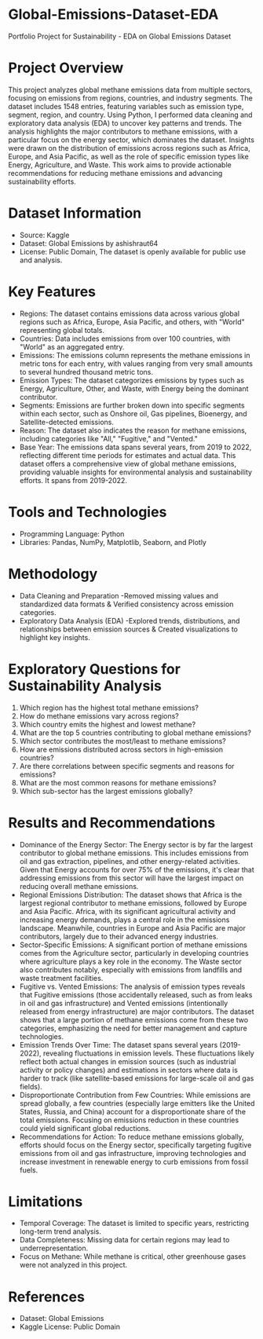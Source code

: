 # Global-Emissions-Dataset-EDA
Portfolio Project for Sustainability - EDA on Global Emissions Dataset

# Project Overview
This project analyzes global methane emissions data from multiple sectors, focusing on emissions from regions, countries, and industry segments. The dataset includes 1548 entries, featuring variables such as emission type, segment, region, and country. Using Python, I performed data cleaning and exploratory data analysis (EDA) to uncover key patterns and trends. The analysis highlights the major contributors to methane emissions, with a particular focus on the energy sector, which dominates the dataset. Insights were drawn on the distribution of emissions across regions such as Africa, Europe, and Asia Pacific, as well as the role of specific emission types like Energy, Agriculture, and Waste. This work aims to provide actionable recommendations for reducing methane emissions and advancing sustainability efforts.
 
# Dataset Information
- Source: Kaggle
- Dataset: Global Emissions by ashishraut64
- License: Public Domain, The dataset is openly available for public use and analysis.

# Key Features
- Regions: The dataset contains emissions data across various global regions such as Africa, Europe, Asia Pacific, and others, with "World" representing global totals.
- Countries: Data includes emissions from over 100 countries, with "World" as an aggregated entry.
- Emissions: The emissions column represents the methane emissions in metric tons for each entry, with values ranging from very small amounts to several hundred thousand metric tons.
- Emission Types: The dataset categorizes emissions by types such as Energy, Agriculture, Other, and Waste, with Energy being the dominant contributor.
- Segments: Emissions are further broken down into specific segments within each sector, such as Onshore oil, Gas pipelines, Bioenergy, and Satellite-detected emissions.
- Reason: The dataset also indicates the reason for methane emissions, including categories like "All," "Fugitive," and "Vented."
- Base Year: The emissions data spans several years, from 2019 to 2022, reflecting different time periods for estimates and actual data.
This dataset offers a comprehensive view of global methane emissions, providing valuable insights for environmental analysis and sustainability efforts. It spans from 2019-2022.

# Tools and Technologies
- Programming Language: Python
- Libraries: Pandas, NumPy, Matplotlib, Seaborn, and Plotly

# Methodology
- Data Cleaning and Preparation -Removed missing values and standardized data formats & Verified consistency across emission categories.
- Exploratory Data Analysis (EDA) -Explored trends, distributions, and relationships between emission sources & Created visualizations to highlight key insights.

# Exploratory Questions for Sustainability Analysis
1. Which region has the highest total methane emissions?
2. How do methane emissions vary across regions?
3. Which country emits the highest and lowest methane?
4. What are the top 5 countries contributing to global methane emissions?
5. Which sector contributes the most/least to methane emissions?
6. How are emissions distributed across sectors in high-emission countries?
7. Are there correlations between specific segments and reasons for emissions?
8. What are the most common reasons for methane emissions?
9. Which sub-sector has the largest emissions globally?

# Results and Recommendations
- Dominance of the Energy Sector: The Energy sector is by far the largest contributor to global methane emissions. This includes emissions from oil and gas extraction, pipelines, and other energy-related activities. Given that Energy accounts for over 75% of the emissions, it's clear that addressing emissions from this sector will have the largest impact on reducing overall methane emissions.
- Regional Emissions Distribution: The dataset shows that Africa is the largest regional contributor to methane emissions, followed by Europe and Asia Pacific. Africa, with its significant agricultural activity and increasing energy demands, plays a central role in the emissions landscape. Meanwhile, countries in Europe and Asia Pacific are major contributors, largely due to their advanced energy industries.
- Sector-Specific Emissions: A significant portion of methane emissions comes from the Agriculture sector, particularly in developing countries where agriculture plays a key role in the economy. The Waste sector also contributes notably, especially with emissions from landfills and waste treatment facilities.
- Fugitive vs. Vented Emissions: The analysis of emission types reveals that Fugitive emissions (those accidentally released, such as from leaks in oil and gas infrastructure) and Vented emissions (intentionally released from energy infrastructure) are major contributors. The dataset shows that a large portion of methane emissions come from these two categories, emphasizing the need for better management and capture technologies.
- Emission Trends Over Time: The dataset spans several years (2019-2022), revealing fluctuations in emission levels. These fluctuations likely reflect both actual changes in emission sources (such as industrial activity or policy changes) and estimations in sectors where data is harder to track (like satellite-based emissions for large-scale oil and gas fields).
- Disproportionate Contribution from Few Countries: While emissions are spread globally, a few countries (especially large emitters like the United States, Russia, and China) account for a disproportionate share of the total emissions. Focusing on emissions reduction in these countries could yield significant global reductions.
- Recommendations for Action: To reduce methane emissions globally, efforts should focus on the Energy sector, specifically targeting fugitive emissions from oil and gas infrastructure, improving technologies and increase investment in renewable energy to curb emissions from fossil fuels. 


# Limitations
- Temporal Coverage: The dataset is limited to specific years, restricting long-term trend analysis.
- Data Completeness: Missing data for certain regions may lead to underrepresentation.
- Focus on Methane: While methane is critical, other greenhouse gases were not analyzed in this project.

# References
- Dataset: Global Emissions
- Kaggle License: Public Domain

